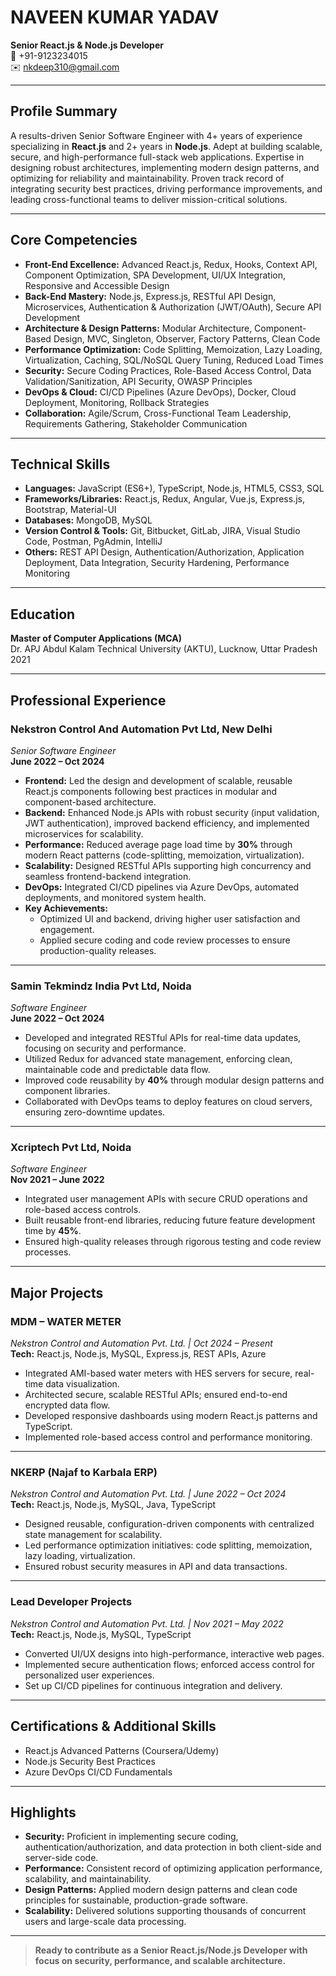 # NAVEEN KUMAR YADAV
**Senior React.js & Node.js Developer**  
📱 +91-9123234015  
✉️ nkdeep310@gmail.com  

---

## **Profile Summary**

A results-driven Senior Software Engineer with 4+ years of experience specializing in **React.js** and 2+ years in **Node.js**. Adept at building scalable, secure, and high-performance full-stack web applications. Expertise in designing robust architectures, implementing modern design patterns, and optimizing for reliability and maintainability. Proven track record of integrating security best practices, driving performance improvements, and leading cross-functional teams to deliver mission-critical solutions.

---

## **Core Competencies**

- **Front-End Excellence:** Advanced React.js, Redux, Hooks, Context API, Component Optimization, SPA Development, UI/UX Integration, Responsive and Accessible Design
- **Back-End Mastery:** Node.js, Express.js, RESTful API Design, Microservices, Authentication & Authorization (JWT/OAuth), Secure API Development
- **Architecture & Design Patterns:** Modular Architecture, Component-Based Design, MVC, Singleton, Observer, Factory Patterns, Clean Code
- **Performance Optimization:** Code Splitting, Memoization, Lazy Loading, Virtualization, Caching, SQL/NoSQL Query Tuning, Reduced Load Times
- **Security:** Secure Coding Practices, Role-Based Access Control, Data Validation/Sanitization, API Security, OWASP Principles
- **DevOps & Cloud:** CI/CD Pipelines (Azure DevOps), Docker, Cloud Deployment, Monitoring, Rollback Strategies
- **Collaboration:** Agile/Scrum, Cross-Functional Team Leadership, Requirements Gathering, Stakeholder Communication

---

## **Technical Skills**

- **Languages:** JavaScript (ES6+), TypeScript, Node.js, HTML5, CSS3, SQL
- **Frameworks/Libraries:** React.js, Redux, Angular, Vue.js, Express.js, Bootstrap, Material-UI
- **Databases:** MongoDB, MySQL
- **Version Control & Tools:** Git, Bitbucket, GitLab, JIRA, Visual Studio Code, Postman, PgAdmin, IntelliJ
- **Others:** REST API Design, Authentication/Authorization, Application Deployment, Data Integration, Security Hardening, Performance Monitoring

---

## **Education**

**Master of Computer Applications (MCA)**  
Dr. APJ Abdul Kalam Technical University (AKTU), Lucknow, Uttar Pradesh  
2021

---

## **Professional Experience**

### **Nekstron Control And Automation Pvt Ltd, New Delhi**  
_Senior Software Engineer_  
**June 2022 – Oct 2024**

- **Frontend:** Led the design and development of scalable, reusable React.js components following best practices in modular and component-based architecture.
- **Backend:** Enhanced Node.js APIs with robust security (input validation, JWT authentication), improved backend efficiency, and implemented microservices for scalability.
- **Performance:** Reduced average page load time by **30%** through modern React patterns (code-splitting, memoization, virtualization).
- **Scalability:** Designed RESTful APIs supporting high concurrency and seamless frontend-backend integration.
- **DevOps:** Integrated CI/CD pipelines via Azure DevOps, automated deployments, and monitored system health.
- **Key Achievements:**  
  - Optimized UI and backend, driving higher user satisfaction and engagement.
  - Applied secure coding and code review processes to ensure production-quality releases.

---

### **Samin Tekmindz India Pvt Ltd, Noida**  
_Software Engineer_  
**June 2022 – Oct 2024**

- Developed and integrated RESTful APIs for real-time data updates, focusing on security and performance.
- Utilized Redux for advanced state management, enforcing clean, maintainable code and predictable data flow.
- Improved code reusability by **40%** through modular design patterns and component libraries.
- Collaborated with DevOps teams to deploy features on cloud servers, ensuring zero-downtime updates.

---

### **Xcriptech Pvt Ltd, Noida**  
_Software Engineer_  
**Nov 2021 – June 2022**

- Integrated user management APIs with secure CRUD operations and role-based access controls.
- Built reusable front-end libraries, reducing future feature development time by **45%**.
- Ensured high-quality releases through rigorous testing and code review processes.

---

## **Major Projects**

### **MDM – WATER METER**  
*Nekstron Control and Automation Pvt. Ltd. | Oct 2024 – Present*  
**Tech:** React.js, Node.js, MySQL, Express.js, REST APIs, Azure

- Integrated AMI-based water meters with HES servers for secure, real-time data visualization.
- Architected secure, scalable RESTful APIs; ensured end-to-end encrypted data flow.
- Developed responsive dashboards using modern React.js patterns and TypeScript.
- Implemented role-based access control and performance monitoring.

---

### **NKERP (Najaf to Karbala ERP)**  
*Nekstron Control and Automation Pvt. Ltd. | June 2022 – Oct 2024*  
**Tech:** React.js, Node.js, MySQL, Java, TypeScript

- Designed reusable, configuration-driven components with centralized state management for scalability.
- Led performance optimization initiatives: code splitting, memoization, lazy loading, virtualization.
- Ensured robust security measures in API and data transactions.

---

### **Lead Developer Projects**  
*Nekstron Control and Automation Pvt. Ltd. | Nov 2021 – May 2022*  
**Tech:** React.js, Node.js, MySQL, TypeScript

- Converted UI/UX designs into high-performance, interactive web pages.
- Implemented secure authentication flows; enforced access control for personalized user experiences.
- Set up CI/CD pipelines for continuous integration and delivery.

---

## **Certifications & Additional Skills**

- React.js Advanced Patterns (Coursera/Udemy)
- Node.js Security Best Practices
- Azure DevOps CI/CD Fundamentals

---

## **Highlights**

- **Security:** Proficient in implementing secure coding, authentication/authorization, and data protection in both client-side and server-side code.
- **Performance:** Consistent record of optimizing application performance, scalability, and maintainability.
- **Design Patterns:** Applied modern design patterns and clean code principles for sustainable, production-grade software.
- **Scalability:** Delivered solutions supporting thousands of concurrent users and large-scale data processing.

---

> **Ready to contribute as a Senior React.js/Node.js Developer with focus on security, performance, and scalable architecture.**
